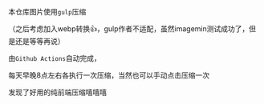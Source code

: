 本仓库图片使用`gulp`压缩

（之后考虑加入webp转换👍，gulp作者不适配，虽然imagemin测试成功了，但是还是等等再说）

由`Github Actions`自动完成，

每天早晚8点左右各执行一次压缩，当然也可以手动点击压缩一次

发现了好用的纯前端压缩嘻嘻嘻
